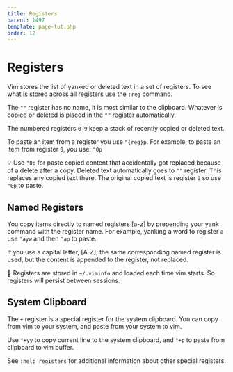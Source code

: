 ```yaml
---
title: Registers
parent: 1497
template: page-tut.php
order: 12
---
```


# Registers

Vim stores the list of yanked or deleted text in a set of registers. To see what is stored across all registers use the `:reg` command.

The `""` register has no name, it is most similar to the clipboard. Whatever is copied or deleted is placed in the `""` register automatically.

The numbered registers `0-9` keep a stack of recently copied or deleted text.

To paste an item from a register you use `"{reg}p`. For example, to paste an item from register `0`, you use: `"0p`

<span class="tip">💡</span> Use `"0p` for paste copied content that accidentally got replaced because of a delete after a copy. Deleted text automatically goes to `""` register. This replaces any copied text there. The original copied text is register `0` so use `"0p` to paste.

## Named Registers

You copy items directly to named registers [a-z] by prepending your yank command with the register name. For example, yanking a word to register `a` use `"ayw` and then `"ap` to paste.

If you use a capital letter, [A-Z], the same corresponding named register is used, but the content is appended to the register, not replaced.

<span class="tip">📄</span> Registers are stored in `~/.viminfo` and loaded each time vim starts. So registers will persist between sessions.

## System Clipboard

The `+` register is a special register for the system clipboard. You can copy from vim to your system, and paste from your system to vim.

Use `"+yy` to copy current line to the system clipboard, and `"+p` to paste from clipboard to vim buffer.

See `:help registers` for additional information about other special registers.


